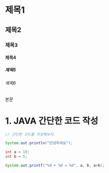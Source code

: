 # 제목1

## 제목2

### 제목3

#### 제목4

##### 제목5

###### 제목6

본문



# 1. JAVA 간단한 코드 작성

```java
// 간단한 코드를 작성해보자.

System.out.println("안녕하세요");

int a = 10;
int b = 5;

System.out.printf("%d + %d = %d", a, b, a+b);
```

